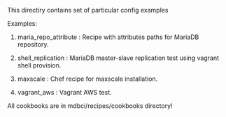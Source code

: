 This directiry contains set of particular config examples

Examples:

1. maria_repo_attribute : Recipe with attributes paths for MariaDB repository. 

2. shell_replication : MariaDB master-slave replication test using vagrant shell provision.

3. maxscale : Chef recipe for maxscale installation.

4. vagrant_aws : Vagrant AWS test.

All cookbooks are in mdbci/recipes/cookbooks directory!
